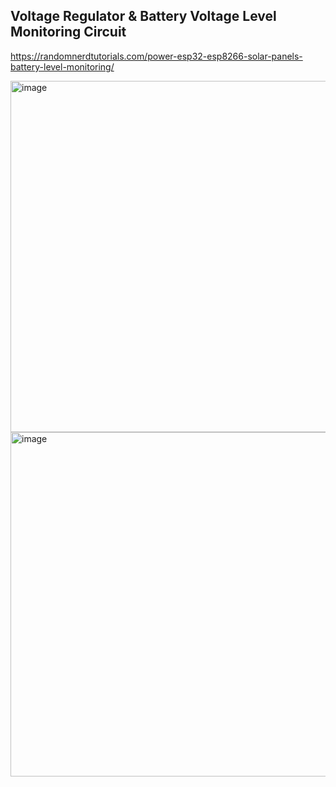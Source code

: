 ## Voltage Regulator & Battery Voltage Level Monitoring Circuit
https://randomnerdtutorials.com/power-esp32-esp8266-solar-panels-battery-level-monitoring/

<img width="562" alt="image" src="https://user-images.githubusercontent.com/44823938/215364914-ab75efb4-15be-417b-aa5e-1fa3100b3a44.png">

<img width="551" alt="image" src="https://user-images.githubusercontent.com/44823938/215364986-7870bf5f-ffcd-44c7-8ecf-34cd3e26fa0c.png">

